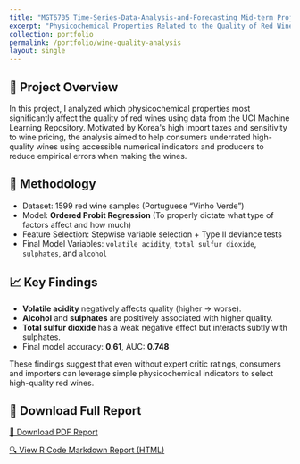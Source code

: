 ```yaml
---
title: "MGT6705 Time-Series-Data-Analysis-and-Forecasting Mid-term Project"
excerpt: "Physicochemical Properties Related to the Quality of Red Wines<br/>: Analyzing Numerical properties that affect the quality of red wines using ordered probit regression models<br/><img src='/images/500x300.png'>"
collection: portfolio
permalink: /portfolio/wine-quality-analysis
layout: single
---
```


## 📝 Project Overview

In this project, I analyzed which physicochemical properties most significantly affect the quality of red wines using data from the UCI Machine Learning Repository.
Motivated by Korea's high import taxes and sensitivity to wine pricing, the analysis aimed to help consumers underrated high-quality wines using accessible numerical indicators and producers to reduce empirical errors when making the wines.

## 🔬 Methodology

- Dataset: 1599 red wine samples (Portuguese “Vinho Verde”)
- Model: **Ordered Probit Regression** (To properly dictate what type of factors affect and how much)
- Feature Selection: Stepwise variable selection + Type II deviance tests
- Final Model Variables: `volatile acidity`, `total sulfur dioxide`, `sulphates`, and `alcohol`

## 📈 Key Findings

- **Volatile acidity** negatively affects quality (higher → worse).
- **Alcohol** and **sulphates** are positively associated with higher quality.
- **Total sulfur dioxide** has a weak negative effect but interacts subtly with sulphates.
- Final model accuracy: **0.61**, AUC: **0.748**

These findings suggest that even without expert critic ratings, consumers and importers can leverage simple physicochemical indicators to select high-quality red wines.

## 📎 Download Full Report

[📄 Download PDF Report](/files/wine-quality-report.pdf)

[🔍 View R Code Markdown Report (HTML)](/files/Midterm-Project.html)

